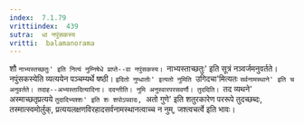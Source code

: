 ```yaml
---
index:  7.1.79
vrittiindex:  439
sutra:  धा नपुंसकस्य
vritti:  balamanorama 
---
```


शौ `नाभ्यस्तच्छतुः' इति नित्यं नुम्निषेधे प्राप्ते--वा नपुंसकस्य। `नाभ्यस्ताच्छतुः' इति सूत्रं नञ्वर्जमनुवर्तते। नपुंसकस्येति व्यत्ययेन पञ्चम्यर्थे षष्ठी। `इदितो नुम्धातोः' इत्यतो नुमिति `उगिदचा'मित्यतः `सर्वनामस्थाने' इति च अनुवर्तते। तदाह--अभ्यस्तादित्यादिना। ददन्तीति। नुमि अनुस्वारपरसवर्णौ। तुददिति। `तद व्यथने' अस्माच्छतृप्रत्यये `तुदादिभ्यश्शः' इति शः शपोऽपवादः, `अतो गुणे' इति शतुरकारेण पररूपे तुदच्छब्दः, तस्मात्स्वमोर्लुक्, प्रत्ययलक्षणविरहादसर्वनामस्थानत्वाच्च न नुम्, जश्त्वचर्त्वे इति भावः।


